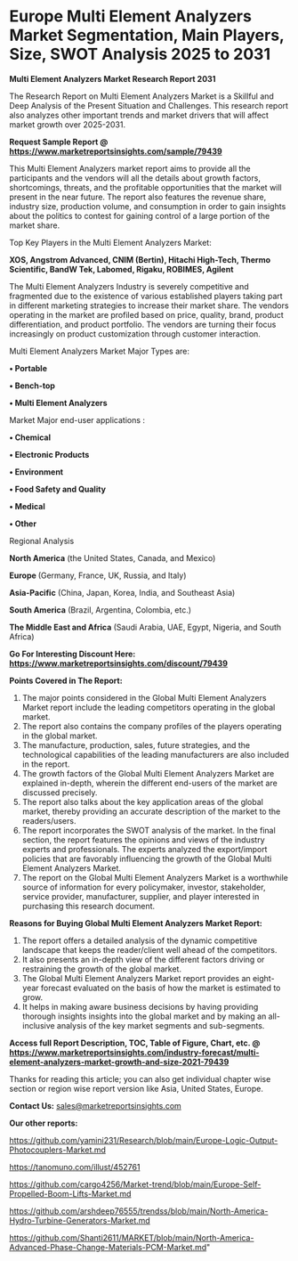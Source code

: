 # Europe Multi Element Analyzers Market Segmentation, Main Players, Size, SWOT Analysis 2025 to 2031

<strong>Multi Element Analyzers Market Research Report 2031</strong>

The Research Report on Multi Element Analyzers Market is a Skillful and Deep Analysis of the Present Situation and Challenges. This research report also analyzes other important trends and market drivers that will affect market growth over 2025-2031.

<strong>Request Sample Report @ <a href=https://www.marketreportsinsights.com/sample/79439>https://www.marketreportsinsights.com/sample/79439</a></strong>

This Multi Element Analyzers market report aims to provide all the participants and the vendors will all the details about growth factors, shortcomings, threats, and the profitable opportunities that the market will present in the near future. The report also features the revenue share, industry size, production volume, and consumption in order to gain insights about the politics to contest for gaining control of a large portion of the market share.

Top Key Players in the Multi Element Analyzers Market:

<strong>XOS, Angstrom Advanced, CNIM (Bertin), Hitachi High-Tech, Thermo Scientific, BandW Tek, Labomed, Rigaku, ROBIMES, Agilent</strong>

The Multi Element Analyzers Industry is severely competitive and fragmented due to the existence of various established players taking part in different marketing strategies to increase their market share. The vendors operating in the market are profiled based on price, quality, brand, product differentiation, and product portfolio. The vendors are turning their focus increasingly on product customization through customer interaction.

Multi Element Analyzers Market Major Types are:

<strong>• Portable

• Bench-top

• Multi Element Analyzers</strong>

Market Major end-user applications :

<strong>• Chemical

• Electronic Products

• Environment

• Food Safety and Quality

• Medical

• Other</strong>

Regional Analysis

</u><strong><b>North America</b></strong> (the United States, Canada, and Mexico)

<strong><b>Europe </b></strong>(Germany, France, UK, Russia, and Italy)

<strong><b>Asia-Pacific</b></strong> (China, Japan, Korea, India, and Southeast Asia)

<strong><b>South America</b></strong> (Brazil, Argentina, Colombia, etc.)

<strong><b>The Middle East and Africa</b></strong> (Saudi Arabia, UAE, Egypt, Nigeria, and South Africa)

<strong>Go For Interesting Discount Here: <a href=https://www.marketreportsinsights.com/discount/79439>https://www.marketreportsinsights.com/discount/79439</a></strong>

<strong>Points Covered in The Report:</strong>
<ol>
  <li>The major points considered in the Global Multi Element Analyzers Market report include the leading competitors operating in the global market.</li>
  <li>The report also contains the company profiles of the players operating in the global market.</li>
  <li>The manufacture, production, sales, future strategies, and the technological capabilities of the leading manufacturers are also included in the report.</li>
  <li>The growth factors of the Global Multi Element Analyzers Market are explained in-depth, wherein the different end-users of the market are discussed precisely.</li>
  <li>The report also talks about the key application areas of the global market, thereby providing an accurate description of the market to the readers/users.</li>
  <li>The report incorporates the SWOT analysis of the market. In the final section, the report features the opinions and views of the industry experts and professionals. The experts analyzed the export/import policies that are favorably influencing the growth of the Global Multi Element Analyzers Market.</li>
  <li>The report on the Global Multi Element Analyzers Market is a worthwhile source of information for every policymaker, investor, stakeholder, service provider, manufacturer, supplier, and player interested in purchasing this research document.</li>
</ol>
<strong>Reasons for Buying Global Multi Element Analyzers Market Report:</strong>

<ol>
  <li>The report offers a detailed analysis of the dynamic competitive landscape that keeps the reader/client well ahead of the competitors.</li>
  <li>It also presents an in-depth view of the different factors driving or restraining the growth of the global market.</li>
  <li>The Global Multi Element Analyzers Market report provides an eight-year forecast evaluated on the basis of how the market is estimated to grow.</li>
  <li>It helps in making aware business decisions by having providing thorough insights insights into the global market and by making an all-inclusive analysis of the key market segments and sub-segments.</li>
</ol>
<strong>Access full Report Description, TOC, Table of Figure, Chart, etc. @ <a href=https://www.marketreportsinsights.com/industry-forecast/multi-element-analyzers-market-growth-and-size-2021-79439>https://www.marketreportsinsights.com/industry-forecast/multi-element-analyzers-market-growth-and-size-2021-79439</a></strong>


Thanks for reading this article; you can also get individual chapter wise section or region wise report version like Asia, United States, Europe.

<strong>Contact Us:</strong>
sales@marketreportsinsights.com

<strong>Our other reports:</strong>

<a href=https://github.com/yamini231/Research/blob/main/Europe-Logic-Output-Photocouplers-Market.md>https://github.com/yamini231/Research/blob/main/Europe-Logic-Output-Photocouplers-Market.md</a>

<a href=https://tanomuno.com/illust/452761>https://tanomuno.com/illust/452761</a>

<a href=https://github.com/cargo4256/Market-trend/blob/main/Europe-Self-Propelled-Boom-Lifts-Market.md>https://github.com/cargo4256/Market-trend/blob/main/Europe-Self-Propelled-Boom-Lifts-Market.md</a>

<a href=https://github.com/arshdeep76555/trendss/blob/main/North-America-Hydro-Turbine-Generators-Market.md>https://github.com/arshdeep76555/trendss/blob/main/North-America-Hydro-Turbine-Generators-Market.md</a>

<a href=https://github.com/Shanti2611/MARKET/blob/main/North-America-Advanced-Phase-Change-Materials-PCM-Market.md>https://github.com/Shanti2611/MARKET/blob/main/North-America-Advanced-Phase-Change-Materials-PCM-Market.md</a>"
